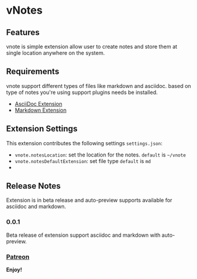 # vNotes
## Features

vnote is simple extension allow user to create notes and store them at single location anywhere on the system.


## Requirements
  vnote support different types of files like markdown and asciidoc. based on type of notes you're using support plugins needs be installed.
  * [AsciiDoc Extension](https://marketplace.visualstudio.com/items?itemName=asciidoctor.asciidoctor-vscode)
  * [Markdown Extension](https://marketplace.visualstudio.com/items?itemName=yzhang.markdown-all-in-one
  )

## Extension Settings

This extension contributes the following settings `settings.json`:

* `vnote.notesLocation`: set the location for the notes. `default` is `~/vnote`
* `vnote.notesDefaultExtension`: set file type `default` is `md`
*
## Release Notes

Extension is in beta release and auto-preview supports available for asciidoc and markdown.

### 0.0.1

Beta release of extension support asciidoc and markdown with auto-preview.

### [Patreon](https://www.patreon.com/imkrishnaagrawal)

**Enjoy!**
